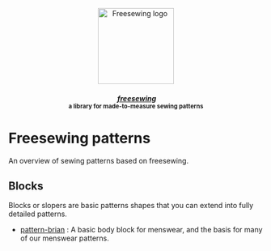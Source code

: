 <p align="center">
  <a title="Go to freesewing.org" href="https://freesewing.org/"><img src="https://freesewing.org/img/logo/black.svg" align="center" width="150px" alt="Freesewing logo"/></a>
</p>
<h4 align="center"><em>&nbsp;<a title="Go to freesewing.org" href="https://freesewing.org/">freesewing</a></em>
<br><sup>a library for made-to-measure sewing patterns</sup>
</h4>

# Freesewing patterns

An overview of sewing patterns based on freesewing.

## Blocks

Blocks or slopers are basic patterns shapes that you can extend into fully detailed patterns.

 - [pattern-brian](https://github.com/freesewing/pattern-brian) : A basic body block for menswear, and the basis for many of our menswear patterns. 
